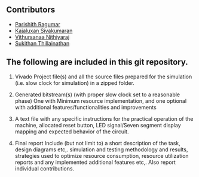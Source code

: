 ## Contributors
- [Parishith Ragumar](https://github.com/ragupari)
- [Kajaluxan Sivakumaran](http://github.com/Kajaluxan)
- [Vithursanaa Nithiyaraj](https://github.com/Vithursanaa)
- [Sukithan Thillainathan](https://github.com/Sukithan)


## The following are included in this git repository.

1. Vivado Project file(s) and all the source files prepared for the simulation (i.e. slow clock for simulation) in a zipped folder.

2. Generated bitstream(s) (with proper slow clock set to a reasonable phase) One with Minimum resource implementation, and one optional with additional features/functionalities and improvements

3. A text file with any specific instructions for the practical operation of the machine, allocated reset button, LED signal/Seven segment display mapping and expected behavior of the circuit.

4. Final report
Include (but not limit to) a short description of the task, design diagrams etc,. simulation and testing methodology and results, strategies used to optimize resource consumption, resource utilization reports and any implemented additional features etc,. Also report individual contributions.
